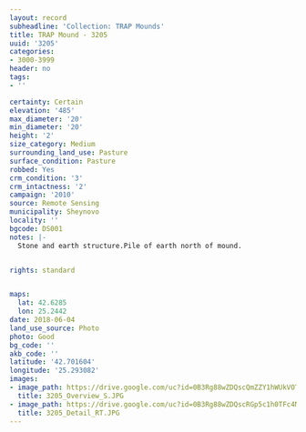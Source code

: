```yaml
---
layout: record
subheadline: 'Collection: TRAP Mounds'
title: TRAP Mound - 3205
uuid: '3205'
categories:
- 3000-3999
header: no
tags:
- ''

certainty: Certain
elevation: '485'
max_diameter: '20'
min_diameter: '20'
height: '2'
size_category: Medium
surrounding_land_use: Pasture
surface_condition: Pasture
robbed: Yes
crm_condition: '3'
crm_intactness: '2'
campaign: '2010'
source: Remote Sensing
municipality: Sheynovo
locality: ''
bgcode: DS001
notes: |-
  Stone and earth structure.Pile of earth north of mound.


rights: standard


maps:
  lat: 42.6285
  lon: 25.2442
date: 2018-06-04
land_use_source: Photo
photo: Good
bg_code: ''
akb_code: ''
latitude: '42.701604'
longitude: '25.293082'
images:
- image_path: https://drive.google.com/uc?id=0B3Rg88wZDQscQmZZY1hWUkVOTXc
  title: 3205_Overview_S.JPG
- image_path: https://drive.google.com/uc?id=0B3Rg88wZDQscRGp5c1h0TFc4MFk
  title: 3205_Detail_RT.JPG
---
```

